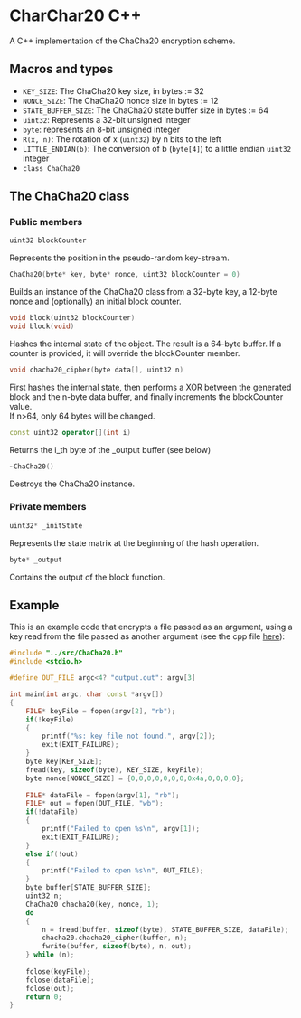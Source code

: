 # CharChar20 C++

A C++ implementation of the ChaCha20 encryption scheme.

##  Macros and types

- `KEY_SIZE`: The ChaCha20 key size, in bytes := 32
- `NONCE_SIZE`: The ChaCha20 nonce size in bytes := 12
- `STATE_BUFFER_SIZE`: The ChaCha20 state buffer size in bytes := 64
- `uint32`: Represents a 32-bit unsigned integer
- `byte`: represents an 8-bit unsigned integer
- `R(x, n)`: The rotation of x (`uint32`) by n bits to the left
- `LITTLE_ENDIAN(b)`: The conversion of b (`byte[4]`) to a little endian `uint32` integer
- `class ChaCha20`

## The ChaCha20 class

### Public members

```C++
uint32 blockCounter
```
Represents the position in the pseudo-random key-stream.
```C++
ChaCha20(byte* key, byte* nonce, uint32 blockCounter = 0)
```
Builds an instance of the ChaCha20 class from a 32-byte key, a 12-byte nonce and (optionally) an initial block counter.
```C++
void block(uint32 blockCounter)
void block(void)
```
Hashes the internal state of the object. The result is a 64-byte buffer. If a counter is provided, it will override the blockCounter member.
```C++
void chacha20_cipher(byte data[], uint32 n)
```
First hashes the internal state, then performs a XOR between the generated block and the n-byte data buffer, and finally increments the blockCounter value.\
If n>64, only 64 bytes will be changed.
```C++
const uint32 operator[](int i)
```
Returns the i_th byte of the _output buffer (see below)
```C++
~ChaCha20()
```
Destroys the ChaCha20 instance.

### Private members

```C++
uint32* _initState
```
Represents the state matrix at the beginning of the hash operation.
```C++
byte* _output
```
Contains the output of the block function.

## Example

This is an example code that encrypts a file passed as an argument, using a key read from the file passed as another argument (see the cpp file [here](tests/test2.cpp)):
```C++
#include "../src/ChaCha20.h"
#include <stdio.h>

#define OUT_FILE argc<4? "output.out": argv[3]

int main(int argc, char const *argv[])
{
    FILE* keyFile = fopen(argv[2], "rb");
    if(!keyFile)
    {
        printf("%s: key file not found.", argv[2]);
        exit(EXIT_FAILURE);
    }
    byte key[KEY_SIZE];
    fread(key, sizeof(byte), KEY_SIZE, keyFile);
    byte nonce[NONCE_SIZE] = {0,0,0,0,0,0,0,0x4a,0,0,0,0};
    
    FILE* dataFile = fopen(argv[1], "rb");
    FILE* out = fopen(OUT_FILE, "wb");
    if(!dataFile)
    {
        printf("Failed to open %s\n", argv[1]);
        exit(EXIT_FAILURE);
    }
    else if(!out)
    {
        printf("Failed to open %s\n", OUT_FILE);
    }
    byte buffer[STATE_BUFFER_SIZE];
    uint32 n;
    ChaCha20 chacha20(key, nonce, 1);
    do
    {
        n = fread(buffer, sizeof(byte), STATE_BUFFER_SIZE, dataFile);
        chacha20.chacha20_cipher(buffer, n);
        fwrite(buffer, sizeof(byte), n, out);
    } while (n);
    
    fclose(keyFile);
    fclose(dataFile);
    fclose(out);
    return 0;
}
```